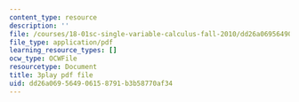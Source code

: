 ```yaml
---
content_type: resource
description: ''
file: /courses/18-01sc-single-variable-calculus-fall-2010/dd26a069564906158791b3b58770af34_QKXAd2PhZGY.pdf
file_type: application/pdf
learning_resource_types: []
ocw_type: OCWFile
resourcetype: Document
title: 3play pdf file
uid: dd26a069-5649-0615-8791-b3b58770af34
---
```

